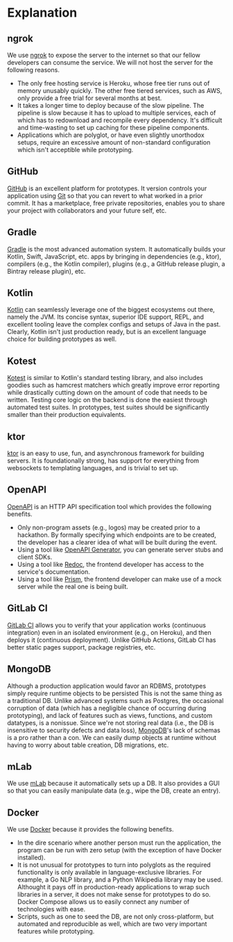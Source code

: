 # Explanation

## ngrok

We use [ngrok](https://ngrok.com/product) to expose the server to the internet so that our fellow developers can consume the service. We will not host the server for the following reasons.
- The only free hosting service is Heroku, whose free tier runs out of memory unusably quickly. The other free tiered services, such as AWS, only provide a free trial for several months at best.
- It takes a longer time to deploy because of the slow pipeline. The pipeline is slow because it has to upload to multiple services, each of which has to redownload and recompile every dependency. It's difficult and time-wasting to set up caching for these pipeline components.
- Applications which are polyglot, or have even slightly unorthodox setups, require an excessive amount of non-standard configuration which isn't acceptible while prototyping.

## GitHub

[GitHub](https://github.com/) is an excellent platform for prototypes. It version controls your application using [Git](https://git-scm.com/) so that you can revert to what worked in a prior commit. It has a marketplace, free private repositories, enables you to share your project with collaborators and your future self, etc. 

## Gradle

[Gradle](https://gradle.org/) is the most advanced automation system. It automatically builds your Kotlin, Swift, JavaScript, etc. apps by bringing in dependencies (e.g., ktor), compilers (e.g., the Kotlin compiler), plugins (e.g., a GitHub release plugin, a Bintray release plugin), etc.

## Kotlin

[Kotlin](https://kotlinlang.org/) can seamlessly leverage one of the biggest ecosystems out there, namely the JVM. Its concise syntax, superior IDE support, REPL, and excellent tooling leave the complex configs and setups of Java in the past. Clearly, Kotlin isn't just production ready, but is an excellent language choice for building prototypes as well.

## Kotest

[Kotest](https://github.com/kotest/kotest) is similar to Kotlin's standard testing library, and also includes goodies such as hamcrest matchers which greatly improve error reporting while drastically cutting down on the amount of code that needs to be written. Testing core logic on the backend is done the easiest through automated test suites. In prototypes, test suites should be significantly smaller than their production equivalents.

## ktor

[ktor](http://ktor.io/) is an easy to use, fun, and asynchronous framework for building servers. It is foundationally strong, has support for everything from websockets to templating languages, and is trivial to set up.

## OpenAPI

[OpenAPI](https://www.openapis.org/) is an HTTP API specification tool which provides the following benefits.
- Only non-program assets (e.g., logos) may be created prior to a hackathon. By formally specifying which endpoints are to be created, the developer has a clearer idea of what will be built during the event.
- Using a tool like [OpenAPI Generator](https://openapi-generator.tech/), you can generate server stubs and client SDKs.
- Using a tool like [Redoc](https://github.com/Redocly/redoc), the frontend developer has access to the service's documentation.
- Using a tool like [Prism](https://github.com/stoplightio/prism), the frontend developer can make use of a mock server while the real one is being built.

## GitLab CI

[GitLab CI](https://docs.gitlab.com/ee/ci/) allows you to verify that your application works (continuous integration) even in an isolated environment (e.g., on Heroku), and then deploys it (continuous deployment). Unlike GitHub Actions, GitLab CI has better static pages support, package registries, etc.

## MongoDB

Although a production application would favor an RDBMS, prototypes simply require runtime objects to be persisted This is not the same thing as a traditional DB. Unlike advanced systems such as Postgres, the occasional corruption of data (which has a negligible chance of occurring during prototyping), and lack of features such as views, functions, and custom datatypes, is a nonissue. Since we're not storing real data (i.e., the DB is insensitive to security defects and data loss), [MongoDB](https://www.mongodb.com/)'s lack of schemas is a pro rather than a con. We can easily dump objects at runtime without having to worry about table creation, DB migrations, etc.

## mLab

We use [mLab](https://www.mlab.com/home) because it automatically sets up a DB. It also provides a GUI so that you can easily manipulate data (e.g., wipe the DB, create an entry).

## Docker

We use [Docker](https://www.docker.com/) because it provides the following benefits.
- In the dire scenario where another person must run the application, the program can be run with zero setup (with the exception of have Docker installed).
- It is not unusual for prototypes to turn into polyglots as the required functionality is only available in language-exclusive libraries. For example, a Go NLP library, and a Python Wikipedia library may be used. Althought it pays off in production-ready applications to wrap such libraries in a server, it does not make sense for prototypes to do so. Docker Compose allows us to easily connect any number of technologies with ease.
- Scripts, such as one to seed the DB, are not only cross-platform, but automated and reproducible as well, which are two very important features while prototyping.